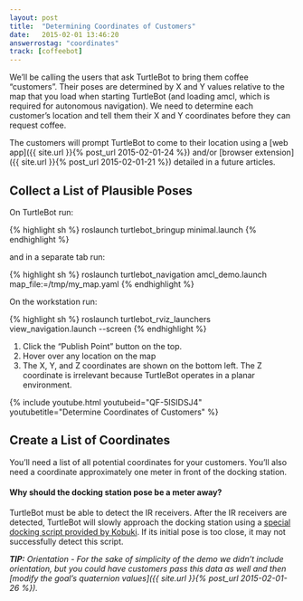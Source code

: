 ```yaml
---
layout: post
title:  "Determining Coordinates of Customers"
date:   2015-02-01 13:46:20
answerrostag: "coordinates"
track: [coffeebot]
---
```


We’ll be calling the users that ask TurtleBot to bring them coffee “customers”. Their poses are determined by X and Y values relative to the map that you load when starting TurtleBot (and loading amcl, which is required for autonomous navigation). We need to determine each customer’s location and tell them their X and Y coordinates before they can request coffee.

The customers will prompt TurtleBot to come to their location using a [web app]({{ site.url }}{% post_url 2015-02-01-24 %}) and/or [browser extension]({{ site.url }}{% post_url 2015-02-01-21 %}) detailed in a future articles.

## Collect a List of Plausible Poses

On TurtleBot run:

{% highlight sh %}
roslaunch turtlebot_bringup minimal.launch
{% endhighlight %}

and in a separate tab run:

{% highlight sh %}
roslaunch turtlebot_navigation amcl_demo.launch map_file:=/tmp/my_map.yaml
{% endhighlight %}

On the workstation run:

{% highlight sh %}
roslaunch turtlebot_rviz_launchers view_navigation.launch --screen
{% endhighlight %}

1. Click the “Publish Point” button on the top.
2. Hover over any location on the map
3. The X, Y, and Z coordinates are shown on the bottom left. The Z coordinate is irrelevant because TurtleBot operates in a planar environment.

{% include youtube.html youtubeid="QF-5ISIDSJ4" youtubetitle="Determine Coordinates of Customers" %}

## Create a List of Coordinates

You’ll need a list of all potential coordinates for your customers. You’ll also need a coordinate approximately one meter in front of the docking station.

#### Why should the docking station pose be a meter away?

TurtleBot must be able to detect the IR receivers. After the IR receivers are detected, TurtleBot will slowly approach the docking station using a [special docking script provided by Kobuki](http://wiki.ros.org/kobuki/Tutorials/Testing%20Automatic%20Docking). If its initial pose is too close, it may not successfully detect this script.

***TIP:** Orientation - For the sake of simplicity of the demo we didn’t include orientation, but you could have customers pass this data as well and then [modify the goal’s quaternion values]({{ site.url }}{% post_url 2015-02-01-26 %}).*

